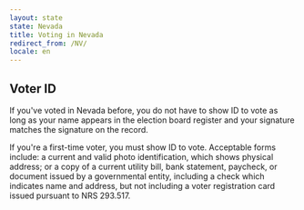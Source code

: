 ```yaml
---
layout: state
state: Nevada
title: Voting in Nevada
redirect_from: /NV/
locale: en
---
```


## Voter ID

If you've voted in Nevada before, you do not have to show ID to vote as long as your name appears in the election board register and your signature matches the signature on the record. 

If you're a first-time voter, you must show ID to vote. Acceptable forms include: a current and valid photo identification, which shows physical address; or a copy of a current utility bill, bank statement, paycheck, or document issued by a governmental entity, including a check which indicates name and address, but not including a voter registration card issued pursuant to NRS 293.517.
